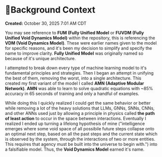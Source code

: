 # 📜Background Context

**Created:** October 30, 2025 7:01 AM CDT

You may see reference to **FUM (Fully Unified Model** or **FUVDM (Fully Unified Void Dynamics Model)** within the repository, this is referencing the **VDM (Void Dynamics Model)**. These were earlier names given to the model for specific reasons, and it's been my decision to simplify and specify the name to improve clarity. **Fully Unified Model** was originally named so because of it's unique architecture.

I attempted to break down every type of machine learning model to it's fundamental principles and strategies. Then I began an attempt in unifying the best of them, removing the worst, into a single architecture. This created my first variant of the model I called **AMN (Adaptive Modular Network)**. **AMN** was able to learn to solve quadratic equations with ~85% accuracy in 65 seconds of training and only a handful of examples.

While doing this I quickly realized I could get the same behavior or better while removing a lot of the heavy solutions that LLMs, GNNs, SNNs, CNNs, and other ANNs used just by allowing a principle in physics called **the path of least action** to occur in the space between interactions. Eventually I realized I ended up turning a lifelong hypothesis of mine ("intelligence emerges where some void space of all possibile future steps collapse onto an optimal next step, based on all the past steps and the current state which is observed by the system, through the interactions of two or more entities. This requires that agency must be built into the universe to begin with.") into a falsifiable model. Thus, the **Void Dynamics Model** earned it's name.

<!-- TODO Complete the entire historical timeline -->